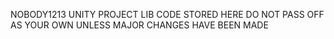 NOBODY1213 UNITY PROJECT LIB
CODE STORED HERE
DO NOT PASS OFF AS YOUR OWN UNLESS MAJOR CHANGES HAVE BEEN MADE